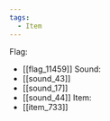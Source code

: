 ```yaml
---
tags:
  - Item
---
```

Flag:
- [[flag_11459]]
Sound:
- [[sound_43]]
- [[sound_17]]
- [[sound_44]]
Item:
- [[item_733]]
